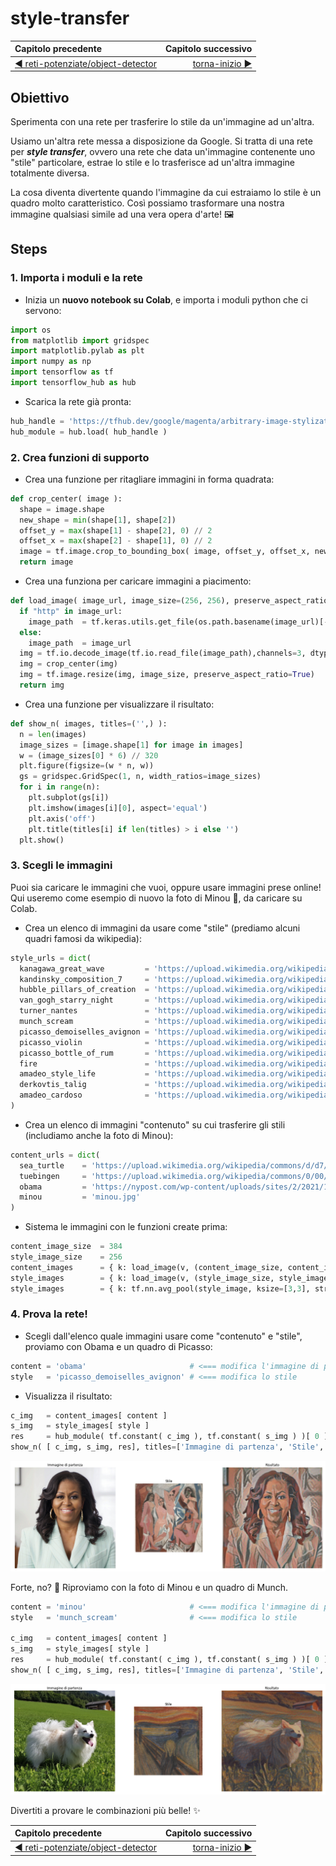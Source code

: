 # style-transfer

| Capitolo precedente                                                                                                                                          | Capitolo successivo                                                                           |
| :--------------------------------------------------------------------------------------------------------------------------------------------------------------- | ---------------------------------------------------------------------------------------------------: |
| [◀︎ reti-potenziate/object-detector ](../object-detector)  | [torna-inizio ▶︎](../../../..) |

## Obiettivo

Sperimenta con una rete per trasferire lo stile da un'immagine ad un'altra.

Usiamo un'altra rete messa a disposizione da Google. Si tratta di una rete per ***style transfer***, ovvero una rete che data un'immagine contenente uno "stile" particolare, estrae lo stile e lo trasferisce ad un'altra immagine totalmente diversa.

La cosa diventa divertente quando l'immagine da cui estraiamo lo stile è un quadro molto caratteristico. Così possiamo trasformare una nostra immagine qualsiasi simile ad una vera opera d'arte! 🖼

## Steps

### 1. Importa i moduli e la rete

- Inizia un **nuovo notebook su Colab**, e importa i moduli python che ci servono:

```py
import os
from matplotlib import gridspec
import matplotlib.pylab as plt
import numpy as np
import tensorflow as tf
import tensorflow_hub as hub
```

- Scarica la rete già pronta:

```py
hub_handle = 'https://tfhub.dev/google/magenta/arbitrary-image-stylization-v1-256/2'
hub_module = hub.load( hub_handle )
```

### 2. Crea funzioni di supporto

- Crea una funzione per ritagliare immagini in forma quadrata:

```py
def crop_center( image ):
  shape = image.shape
  new_shape = min(shape[1], shape[2])
  offset_y = max(shape[1] - shape[2], 0) // 2
  offset_x = max(shape[2] - shape[1], 0) // 2
  image = tf.image.crop_to_bounding_box( image, offset_y, offset_x, new_shape, new_shape)
  return image
```

- Crea una funziona per caricare immagini a piacimento:

```py
def load_image( image_url, image_size=(256, 256), preserve_aspect_ratio=True ):
  if "http" in image_url:
    image_path  = tf.keras.utils.get_file(os.path.basename(image_url)[-128:], image_url)
  else:
    image_path  = image_url
  img = tf.io.decode_image(tf.io.read_file(image_path),channels=3, dtype=tf.float32)[tf.newaxis, ...]
  img = crop_center(img)
  img = tf.image.resize(img, image_size, preserve_aspect_ratio=True)
  return img
```

- Crea una funzione per visualizzare il risultato:

```py
def show_n( images, titles=('',) ):
  n = len(images)
  image_sizes = [image.shape[1] for image in images]
  w = (image_sizes[0] * 6) // 320
  plt.figure(figsize=(w * n, w))
  gs = gridspec.GridSpec(1, n, width_ratios=image_sizes)
  for i in range(n):
    plt.subplot(gs[i])
    plt.imshow(images[i][0], aspect='equal')
    plt.axis('off')
    plt.title(titles[i] if len(titles) > i else '')
  plt.show()
```

### 3. Scegli le immagini

Puoi sia caricare le immagini che vuoi, oppure usare immagini prese online! Qui useremo come esempio di nuovo la foto di Minou 🐶, da caricare su Colab.

- Crea un elenco di immagini da usare come "stile" (prediamo alcuni quadri famosi da wikipedia):

```py
style_urls = dict(
  kanagawa_great_wave         = 'https://upload.wikimedia.org/wikipedia/commons/0/0a/The_Great_Wave_off_Kanagawa.jpg',
  kandinsky_composition_7     = 'https://upload.wikimedia.org/wikipedia/commons/b/b4/Vassily_Kandinsky%2C_1913_-_Composition_7.jpg',
  hubble_pillars_of_creation  = 'https://upload.wikimedia.org/wikipedia/commons/6/68/Pillars_of_creation_2014_HST_WFC3-UVIS_full-res_denoised.jpg',
  van_gogh_starry_night       = 'https://upload.wikimedia.org/wikipedia/commons/thumb/e/ea/Van_Gogh_-_Starry_Night_-_Google_Art_Project.jpg/1024px-Van_Gogh_-_Starry_Night_-_Google_Art_Project.jpg',
  turner_nantes               = 'https://upload.wikimedia.org/wikipedia/commons/b/b7/JMW_Turner_-_Nantes_from_the_Ile_Feydeau.jpg',
  munch_scream                = 'https://upload.wikimedia.org/wikipedia/commons/c/c5/Edvard_Munch%2C_1893%2C_The_Scream%2C_oil%2C_tempera_and_pastel_on_cardboard%2C_91_x_73_cm%2C_National_Gallery_of_Norway.jpg',
  picasso_demoiselles_avignon = 'https://upload.wikimedia.org/wikipedia/en/4/4c/Les_Demoiselles_d%27Avignon.jpg',
  picasso_violin              = 'https://upload.wikimedia.org/wikipedia/en/3/3c/Pablo_Picasso%2C_1911-12%2C_Violon_%28Violin%29%2C_oil_on_canvas%2C_Kr%C3%B6ller-M%C3%BCller_Museum%2C_Otterlo%2C_Netherlands.jpg',
  picasso_bottle_of_rum       = 'https://upload.wikimedia.org/wikipedia/en/7/7f/Pablo_Picasso%2C_1911%2C_Still_Life_with_a_Bottle_of_Rum%2C_oil_on_canvas%2C_61.3_x_50.5_cm%2C_Metropolitan_Museum_of_Art%2C_New_York.jpg',
  fire                        = 'https://upload.wikimedia.org/wikipedia/commons/3/36/Large_bonfire.jpg',
  amadeo_style_life           = 'https://upload.wikimedia.org/wikipedia/commons/8/8e/Untitled_%28Still_life%29_%281913%29_-_Amadeo_Souza-Cardoso_%281887-1918%29_%2817385824283%29.jpg',
  derkovtis_talig             = 'https://upload.wikimedia.org/wikipedia/commons/3/37/Derkovits_Gyula_Talig%C3%A1s_1920.jpg',
  amadeo_cardoso              = 'https://upload.wikimedia.org/wikipedia/commons/7/7d/Amadeo_de_Souza-Cardoso%2C_1915_-_Landscape_with_black_figure.jpg'
)
```

- Crea un elenco di immagini "contenuto" su cui trasferire gli stili (includiamo anche la foto di Minou):

```py
content_urls = dict(
  sea_turtle    = 'https://upload.wikimedia.org/wikipedia/commons/d/d7/Green_Sea_Turtle_grazing_seagrass.jpg',
  tuebingen     = 'https://upload.wikimedia.org/wikipedia/commons/0/00/Tuebingen_Neckarfront.jpg',
  obama         = 'https://nypost.com/wp-content/uploads/sites/2/2021/11/michelle-obama-106.jpg?quality=90&strip=all',
  minou         = 'minou.jpg'
)
```

- Sistema le immagini con le funzioni create prima:

```py
content_image_size  = 384
style_image_size    = 256
content_images      = { k: load_image(v, (content_image_size, content_image_size)) for k, v in content_urls.items() }
style_images        = { k: load_image(v, (style_image_size, style_image_size)) for k, v in style_urls.items() }
style_images        = { k: tf.nn.avg_pool(style_image, ksize=[3,3], strides=[1,1], padding='SAME') for k, style_image in style_images.items() }
```

### 4. Prova la rete!

- Scegli dall'elenco quale immagini usare come "contenuto" e "stile", proviamo con Obama e un quadro di Picasso:

```py
content = 'obama'                       # <=== modifica l'immagine di partenza
style   = 'picasso_demoiselles_avignon' # <=== modifica lo stile
```

- Visualizza il risultato:

```py
c_img   = content_images[ content ]
s_img   = style_images[ style ]
res     = hub_module( tf.constant( c_img ), tf.constant( s_img ) )[ 0 ]
show_n( [ c_img, s_img, res], titles=['Immagine di partenza', 'Stile', 'Risultato'] )
```

<kbd>![obama](../../assets/07-obama.png)</kbd>

Forte, no? 🤩 Riproviamo con la foto di Minou e un quadro di Munch.

```py
content = 'minou'                       # <=== modifica l'immagine di partenza
style   = 'munch_scream'                # <=== modifica lo stile

c_img   = content_images[ content ]
s_img   = style_images[ style ]
res     = hub_module( tf.constant( c_img ), tf.constant( s_img ) )[ 0 ]
show_n( [ c_img, s_img, res], titles=['Immagine di partenza', 'Stile', 'Risultato'] )
```

<kbd>![minou](../../assets/07-minou.png)</kbd>

Divertiti a provare le combinazioni più belle! ✨

| Capitolo precedente                                                                                                                                          | Capitolo successivo                                                                           |
| :--------------------------------------------------------------------------------------------------------------------------------------------------------------- | ---------------------------------------------------------------------------------------------------: |
| [◀︎ reti-potenziate/object-detector ](../object-detector)  | [torna-inizio ▶︎](../../../..) |